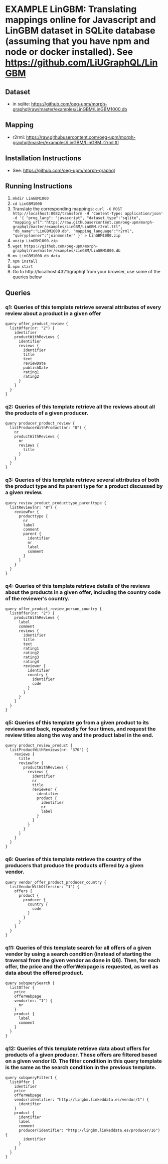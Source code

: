 # EXAMPLE LinGBM: Translating mappings online for Javascript and LinGBM dataset in SQLite database (assuming that you have npm and node or docker installed). See https://github.com/LiUGraphQL/LinGBM

## Dataset
- in sqlite: https://github.com/oeg-upm/morph-graphql/raw/master/examples/LinGBM/LinGBM1000.db

## Mapping
- r2rml: https://raw.githubusercontent.com/oeg-upm/morph-graphql/master/examples/LinGBM/LinGBM.r2rml.ttl

## Installation Instructions
- See: https://github.com/oeg-upm/morph-graphql

## Running Instructions
1. ```mkdir LinGBM1000```
2. ```cd LinGBM1000```
3. Translate the corresponding mappings: 
   ```curl -X POST http://localhost:8082/transform -H 'Content-Type: application/json' -d '{ "prog_lang": "javascript", "dataset_type":"sqlite", "mapping_url":"https://raw.githubusercontent.com/oeg-upm/morph-graphql/master/examples/LinGBM/LinGBM.r2rml.ttl", "db_name":"LinGBM1000.db", "mapping_language":"r2rml", "queryplanner":"joinmonster" }' > LinGBM1000.zip```
4. ```unzip LinGBM1000.zip```
5. ```wget https://github.com/oeg-upm/morph-graphql/raw/master/examples/LinGBM/LinGBM1000.db```
6. ```mv LinGBM1000.db data```
7. ```npm install```
8. ```npm start```
9. Go to http://localhost:4321/graphql from your browser, use some of the queries below

## Queries

### q1: Queries of this template retrieve several attributes of every review about a product in a given offer
```
query offer_product_review {
  listOffer(nr: "2") {
    identifier
    productWithReviews {
      identifier
      reviews {
        identifier
        title
        text
        reviewDate
        publishDate
        rating1
        rating2
      }
    }
  }
}
```

### q2: Queries of this template retrieve all the reviews about all the products of a given producer.
```
query producer_product_review {
  listProducerWithProduct(nr: "8") {
    nr
    productWithReviews {
      nr
      reviews {
        title
      }
    }
  }
}
```


### q3: Queries of this template retrieve several attributes of both the product type and its parent type for a product discussed by a given review.
```
query review_product_producttype_parenttype {
  listReview(nr: "8") {
    reviewFor {
      producttype {
        nr
        label
        comment
        parent {
          identifier
          nr
          label
          comment
        }
      }
    }
  }
}
```


### q4: Queries of this template retrieve details of the reviews about the products in a given offer, including the country code of the reviewer’s country.
```
query offer_product_review_person_country {
  listOffer(nr: "2") {
    productWithReviews {
      label
      comment
      reviews {
        identifier
        title
        text
        rating1
        rating2
        rating3
        rating4
        reviewer {
          identifier
          country {
            identifier
            code
          }
        }
      }
    }
  }
}
```

### q5: Queries of this template go from a given product to its reviews and back, repeatedly for four times, and request the review titles along the way and the product label in the end.
```
query product_review_product {
  listProductWithReviews(nr: "370") {
    reviews {
      title
      reviewFor {
        productWithReviews {
          reviews {
            identifier
            nr
            title
            reviewFor {
              identifier
              product {
                identifier
                nr
                label
              }
            }
          }
        }
      }
    }
  }
}
```

### q6: Queries of this template retrieve the country of the producers that produce the products offered by a given vendor.
```
query vendor_offer_product_producer_country {
  listVendorWithOffers(nr: "1") {
    offers {
      product {
        producer {
          country {
            code
          }
        }
      }
    }
  }
}
```

### q11: Queries of this template search for all offers of a given vendor by using a search condition (instead of starting the traversal from the given vendor as done in Q6). Then, for each offer, the price and the offerWebpage is requested, as well as data about the offered product.
```
query subquerySearch {
  listOffer {
    price
    offerWebpage
    vendor(nr: "1") {
      nr
    }
    product {
      label
      comment
    }
  }
}
```


### q12: Queries of this template retrieve data about offers for products of a given producer. These offers are filtered based on a given vendor ID. The filter condition in this query template is the same as the search condition in the previous template.
```
query subqueryFilter1 {
  listOffer {
    identifier
    price
    offerWebpage
    vendor(identifier: "http://lingbm.linkeddata.es/vendor/1") {
      identifier
    }
    product {
      identifier
      label
      comment
      producer(identifier: "http://lingbm.linkeddata.es/producer/16") {
        identifier
      }
    }
  }
}
```
